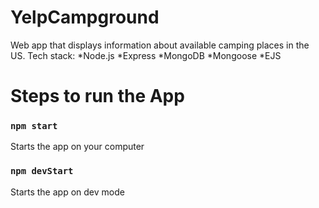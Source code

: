 # YelpCampground

Web app that displays information about available camping places in the US.
Tech stack:
*Node.js
*Express
*MongoDB
*Mongoose
\*EJS

# Steps to run the App

### `npm start`

Starts the app on your computer

### `npm devStart`

Starts the app on dev mode
